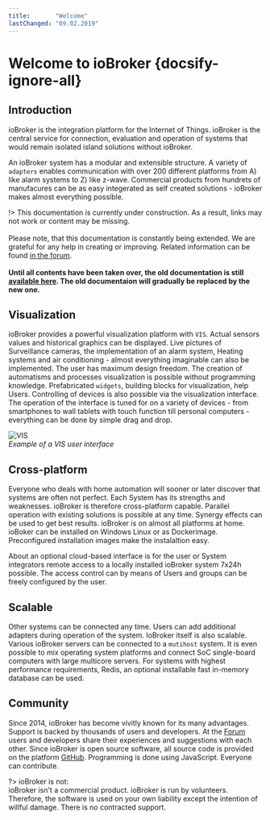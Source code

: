 ```yaml
---
title:       "Welcome"
lastChanged: "09.02.2019"
---
```


# Welcome to ioBroker {docsify-ignore-all}

## Introduction

ioBroker is the integration platform for the Internet of Things.
ioBroker is the central service for connection, evaluation and operation
of systems that would remain isolated island solutions without ioBroker.

An ioBroker system has a modular and extensible structure. A variety of
 `adapters` enables communication with over 200 different platforms
from A) like alarm systems to Z) like z-wave. Commercial products from 
hundrets of manufacures can be as easy integerated as
self created solutions - ioBroker makes almost everything possible.

!> This documentation is currently under construction. As a result, links
   may not work or content may be missing. 
   <br><br>
   Please note, that this documentation is constantly being extended. We
   are grateful for any help in creating or improving. Related information 
   can be found [in the forum][].
   <br><br>
   **Until all contents have been taken over, the old documentation is 
   still [available here][]. The old documentaion will gradually 
   be replaced by the new one.**

## Visualization

ioBroker provides a powerful visualization platform with `VIS`.
Actual sensors values and historical graphics can be displayed. 
Live pictures of Surveillance cameras, the implementation of an alarm system,
Heating systems and air conditioning - almost everything imaginable
can also be implemented. The user has maximum
design freedom. The creation of automatisms and processes
visualization is possible without programming knowledge.
Prefabricated `widgets`, building blocks for visualization, help
Users. Controlling of devices is also possible via the visualization 
interface. The operation of the interface is tuned for on a variety 
of devices - from smartphones to wall tablets with touch function 
till personal computers - everything can be done by simple drag 
and drop.

![VIS](/media/vis2.png ':size=600')  
*Example of a VIS user interface*

## Cross-platform

Everyone who deals with home automation will sooner or later
discover that systems are often not perfect. Each
System has its strengths and weaknesses. ioBroker is therefore
cross-platform capable. Parallel operation with existing solutions
is possible at any time. Synergy effects can be used to get
best results. ioBroker is on almost all platforms at home. 
ioBoker can be installed on Windows Linux or as Dockerimage. 
Preconfigured installation images make the instalaltion
easy.

About an optional cloud-based interface is for the user or
System integrators remote access to a locally installed
ioBroker system 7x24h possible. The access control can by means of
Users and groups can be freely configured by the user.

## Scalable

Other systems can be connected any time. Users can add additional 
adapters during operation of the system. IoBroker itself is also scalable. 
Various ioBroker servers
can be connected to a `mutihost` system. It is even possible
to mix operating system platforms and connect SoC single-board 
computers with large multicore servers.
For systems with highest performance requirements, Redis, an
optional installable fast in-memory database can be used.

## Community

Since 2014, ioBroker has become vivitly known for its many advantages.
Support is backed by thousands of users and developers. At the 
[Forum](https://forum.iobroker.net) users and developers
share their experiences and suggestions with each other. Since ioBroker
is open source software, all source code is provided on the platform
[GitHub](https://github.com/iobroker/iobroker). Programming is done 
using JavaScript. Everyone can contribute.

?> ioBroker is not:  
   ioBroker isn't a commercial product. ioBroker is run by volunteers. 
   Therefore, the software is used on your own liability except the intention 
   of willful damage. There is no contracted support.

[in the forum]: https://forum.iobroker.net/viewtopic.php?f=8&t=16933
[available here]: http://www.iobroker.net/docu/?lang=en